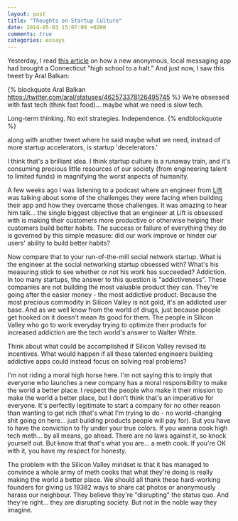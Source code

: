 ```yaml
---
layout: post
title: "Thoughts on Startup Culture"
date: 2014-05-03 15:07:09 +0200
comments: true
categories: essays
---
```


Yesterday, I read [this article](http://nymag.com/thecut/2014/04/gossip-app-brought-my-high-school-to-a-halt.html) on how a new anonymous, local messaging app had brought a Connecticut "high school to a halt." And just now, I saw this tweet by Aral Balkan:

{% blockquote Aral Balkan https://twitter.com/aral/statuses/462573378126495745 %}
We’re obsessed with fast tech (think fast food)… maybe what we need is slow tech.

Long-term thinking. No exit strategies. Independence.
{% endblockquote %}

along with another tweet where he said maybe what we need, instead of more startup accelerators, is startup 'decelerators.'

I think that's a brilliant idea. I think startup culture is a runaway train, and it's consuming precious little resources of our society (from engineering talent to limited funds) in magnifying the worst aspects of humanity.
<!--more-->
A few weeks ago I was listening to a podcast where an engineer from [Lift](https://lift.do/) was talking about some of the challenges they were facing when building their app and how they overcame those challenges. It was amazing to hear him talk... the single biggest objective that an engineer at Lift is obsessed with is making their customers more productive or otherwise helping their customers build better habits. The success or failure of everything they do is governed by this simple measure: did our work improve or hinder our users' ability to build better habits?

Now compare that to your run-of-the-mill social network startup. What is the engineer at the social networking startup obsessed with? What's his measuring stick to see whether or not his work has succeeded? Addiction. In too many startups, the answer to this question is "addictiveness". These companies are not building the most valuable product they can. They're going after the easier money - the most addictive product. Because the most precious commodity in Silicon Valley is not gold, it's an addicted user base. And as we well know from the world of drugs, just because people get hooked on it doesn't mean its good for them. The people in Silicon Valley who go to work everyday trying to optimize their products for increased addiction are the tech world's answer to Walter White.

Think about what could be accomplished if Silicon Valley revised its incentives. What would happen if all these talented engineers building addictive apps could instead focus on solving real problems? 

I'm not riding a moral high horse here. I'm not saying this to imply that everyone who launches a new company has a moral responsibility to make the world a better place. I respect the people who make it their mission to make the world a better place, but I don't think that's an imperative for everyone. 
It's perfectly legitimate to start a company for no other reason than wanting to get rich (that's what I'm trying to do - no world-changing shit going on here... just building products people will pay for). But you have to have the conviction to fly under your true colors. If you wanna cook high tech meth... by all means, go ahead.
There are no laws against it, so knock yourself out. But know that that's what you are... a meth cook. If you're OK with it, you have my respect for honesty. 

The problem with the Silicon Valley mindset is that it has managed to convince a whole army of meth cooks that what they're doing is really making the world a better place. 
We should all thank these hard-working founders for giving us 19382 ways to share cat photos or anonymously harass our neighbour. They believe they're "disrupting" the status quo. And they're right... they are disrupting society. But not in the noble way they imagine. 
